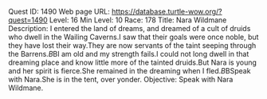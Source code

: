 Quest ID: 1490
Web page URL: https://database.turtle-wow.org/?quest=1490
Level: 16
Min Level: 10
Race: 178
Title: Nara Wildmane
Description: I entered the land of dreams, and dreamed of a cult of druids who dwell in the Wailing Caverns.I saw that their goals were once noble, but they have lost their way.They are now servants of the taint seeping through the Barrens.$B$BI am old and my strength fails.I could not long dwell in that dreaming place and know little more of the tainted druids.But Nara is young and her spirit is fierce.She remained in the dreaming when I fled.$B$BSpeak with Nara.She is in the tent, over yonder.
Objective: Speak with Nara Wildmane.
